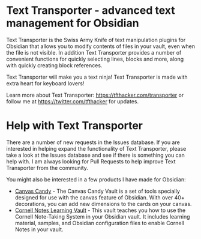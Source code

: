 # Text Transporter - advanced text management for Obsidian

Text Transporter is the Swiss Army Knife of text manipulation plugins for Obsidian that allows you to modify contents of files in your vault, even when the file is not visible. In addition Text Transporter provides a number of convenient functions for quickly selecting lines, blocks and more, along with quickly creating block references.

Text Transporter will make you a text ninja! Text Transporter is made with extra heart for keyboard lovers!

Learn more about Text Transporter: https://tfthacker.com/transporter or follow me at https://twitter.com/tfthacker for updates.

# Help with Text Transporter

There are a number of new requests in the Issues database. If you are interested in helping expand the functionality of Text Transporter, please take a look at the Issues database and see if there is something you can help with. I am always looking for Pull Requests to help improve Text Transporter from the community.

You might also be interested in a few products I have made for Obsidian:

- [Canvas Candy](https://tfthacker.com/canvas-candy) - The Canvas Candy Vault is a set of tools specially designed for use with the canvas feature of Obsidian. With over 40+ decorations, you can add new dimensions to the cards on your canvas.
- [Cornell Notes Learning Vault](https://tfthacker.com/cornell-notes) - This vault teaches you how to use the Cornell Note-Taking System in your Obsidian vault. It includes learning material, samples, and Obsidian configuration files to enable Cornell Notes in your vault.
